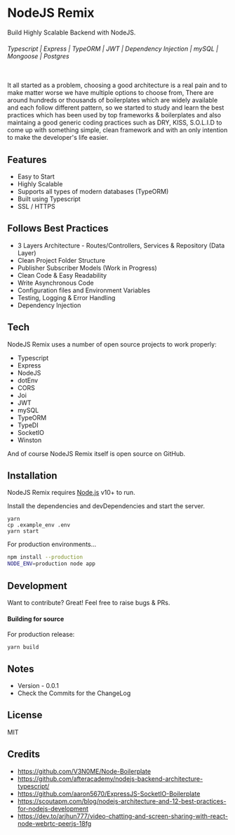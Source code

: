 # NodeJS Remix

Build Highly Scalable Backend with NodeJS.

###### Typescript | Express | TypeORM | JWT | Dependency Injection | mySQL | Mongoose | Postgres

\
It all started as a problem, choosing a good architecture is a real pain and to make matter worse we have multiple options to choose from, There are around hundreds or thousands of boilerplates which are widely available and each follow different pattern, so we started to study and learn the best practices which has been used by top frameworks & boilerplates and also maintaing a good generic coding practices such as DRY, KISS, S.O.L.I.D to come up with something simple, clean framework and with an only intention to make the developer's life easier.

## Features

- Easy to Start
- Highly Scalable
- Supports all types of modern databases (TypeORM)
- Built using Typescript
- SSL / HTTPS

## Follows Best Practices

- 3 Layers Architecture - Routes/Controllers, Services & Repository (Data Layer)
- Clean Project Folder Structure
- Publisher Subscriber Models (Work in Progress)
- Clean Code & Easy Readability
- Write Asynchronous Code
- Configuration files and Environment Variables
- Testing, Logging & Error Handling
- Dependency Injection

## Tech

NodeJS Remix uses a number of open source projects to work properly:

- Typescript
- Express
- NodeJS
- dotEnv
- CORS
- Joi
- JWT
- mySQL
- TypeORM
- TypeDI
- SocketIO
- Winston

And of course NodeJS Remix itself is open source on GitHub.

## Installation

NodeJS Remix requires [Node.js](https://nodejs.org/) v10+ to run.

Install the dependencies and devDependencies and start the server.

```
yarn
cp .example_env .env
yarn start
```

For production environments...

```sh
npm install --production
NODE_ENV=production node app
```

## Development

Want to contribute? Great!
Feel free to raise bugs & PRs.

#### Building for source

For production release:

```
yarn build
```

## Notes

- Version - 0.0.1
- Check the Commits for the ChangeLog

## License

MIT

## Credits

- https://github.com/V3N0ME/Node-Boilerplate
- https://github.com/afteracademy/nodejs-backend-architecture-typescript/
- https://github.com/aaron5670/ExpressJS-SocketIO-Boilerplate
- https://scoutapm.com/blog/nodejs-architecture-and-12-best-practices-for-nodejs-development
- https://dev.to/arjhun777/video-chatting-and-screen-sharing-with-react-node-webrtc-peerjs-18fg
